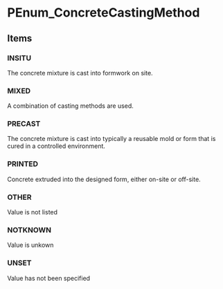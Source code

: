 # PEnum_ConcreteCastingMethod


<!-- end of short definition -->
## Items

### INSITU

The concrete mixture is cast into formwork on site.

### MIXED

A combination of casting methods are used.

### PRECAST

The concrete mixture is cast into typically a reusable mold or form that is cured in a controlled environment.

### PRINTED

Concrete extruded into the designed form, either on-site or off-site.

### OTHER

Value is not listed

### NOTKNOWN

Value is unkown

### UNSET

Value has not been specified
